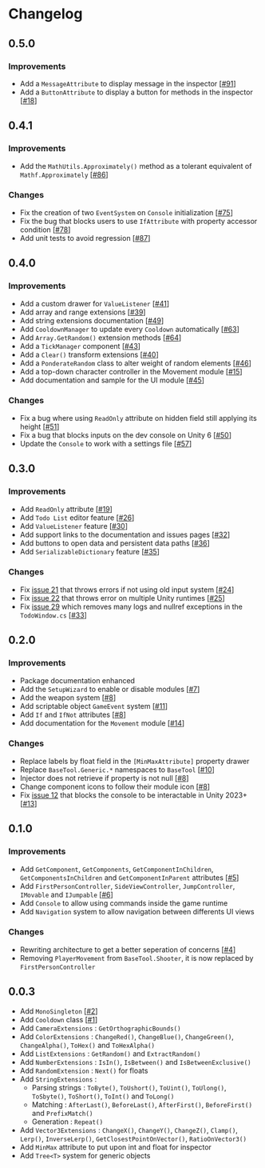 # Changelog 

## 0.5.0

### Improvements

- Add a `MessageAttribute` to display message in the inspector [[#91](https://github.com/DarkRewar/BaseTool/issues/91)]
- Add a `ButtonAttribute` to display a button for methods in the inspector [[#18](https://github.com/DarkRewar/BaseTool/issues/18)]

## 0.4.1

### Improvements

- Add the `MathUtils.Approximately()` method as a tolerant equivalent of `Mathf.Approximately` [[#86](https://github.com/DarkRewar/BaseTool/issues/86)]

### Changes

- Fix the creation of two `EventSystem` on `Console` initialization [[#75](https://github.com/DarkRewar/BaseTool/issues/75)]
- Fix the bug that blocks users to use `IfAttribute` with property accessor condition [[#78](https://github.com/DarkRewar/BaseTool/issues/78)]
- Add unit tests to avoid regression [[#87](https://github.com/DarkRewar/BaseTool/issues/87)]

## 0.4.0

### Improvements

- Add a custom drawer for `ValueListener` [[#41](https://github.com/DarkRewar/BaseTool/issues/41)]
- Add array and range extensions [[#39](https://github.com/DarkRewar/BaseTool/issues/39)]
- Add string extensions documentation [[#49](https://github.com/DarkRewar/BaseTool/issues/49)]
- Add `CooldownManager` to update every `Cooldown` automatically [[#63](https://github.com/DarkRewar/BaseTool/pull/63)]
- Add `Array.GetRandom()` extension methods [[#64](https://github.com/DarkRewar/BaseTool/issues/64)]
- Add a `TickManager` component [[#43](https://github.com/DarkRewar/BaseTool/issues/43)]
- Add a `Clear()` transform extensions [[#40](https://github.com/DarkRewar/BaseTool/issues/40)]
- Add a `PonderateRandom` class to alter weight of random elements [[#46](https://github.com/DarkRewar/BaseTool/issues/46)]
- Add a top-down character controller in the Movement module [[#15](https://github.com/DarkRewar/BaseTool/issues/15)]
- Add documentation and sample for the UI module [[#45](https://github.com/DarkRewar/BaseTool/issues/45)]

### Changes

- Fix a bug where using `ReadOnly` attribute on hidden field still applying its height [[#51](https://github.com/DarkRewar/BaseTool/issues/51)]
- Fix a bug that blocks inputs on the dev console on Unity 6 [[#50](https://github.com/DarkRewar/BaseTool/issues/50)]
- Update the `Console` to work with a settings file [[#57](https://github.com/DarkRewar/BaseTool/issues/57)]

## 0.3.0

### Improvements

- Add `ReadOnly` attribute [[#19](https://github.com/DarkRewar/BaseTool/issues/19)]
- Add `Todo List` editor feature [[#26](https://github.com/DarkRewar/BaseTool/issues/26)]
- Add `ValueListener` feature [[#30](https://github.com/DarkRewar/BaseTool/issues/30)]
- Add support links to the documentation and issues pages [[#32](https://github.com/DarkRewar/BaseTool/issues/32)]
- Add buttons to open data and persistent data paths [[#36](https://github.com/DarkRewar/BaseTool/issues/36)]
- Add `SerializableDictionary` feature [[#35](https://github.com/DarkRewar/BaseTool/issues/35)]

### Changes

- Fix [issue 21](https://github.com/DarkRewar/BaseTool/issues/21) that throws errors if not using old input system [[#24](https://github.com/DarkRewar/BaseTool/pull/24)]
- Fix [issue 22](https://github.com/DarkRewar/BaseTool/issues/22) that throws error on multiple Unity runtimes [[#25](https://github.com/DarkRewar/BaseTool/pull/25)]
- Fix [issue 29](https://github.com/DarkRewar/BaseTool/issues/29) which removes many logs and nullref exceptions in the `TodoWindow.cs` [[#33](https://github.com/DarkRewar/BaseTool/pull/33)]

## 0.2.0

### Improvements

- Package documentation enhanced
- Add the `SetupWizard` to enable or disable modules [[#7](https://github.com/DarkRewar/BaseTool/pull/7)]
- Add the weapon system [[#8](https://github.com/DarkRewar/BaseTool/pull/8)]
- Add scriptable object `GameEvent` system [[#11](https://github.com/DarkRewar/BaseTool/pull/11)]
- Add `If` and `IfNot` attributes [[#8](https://github.com/DarkRewar/BaseTool/pull/8)]
- Add documentation for the `Movement` module [[#14](https://github.com/DarkRewar/BaseTool/pull/14)]

### Changes

- Replace labels by float field in the `[MinMaxAttribute]` property drawer
- Replace `BaseTool.Generic.*` namespaces to `BaseTool` [[#10](https://github.com/DarkRewar/BaseTool/pull/10)]
- Injector does not retrieve if property is not null [[#8](https://github.com/DarkRewar/BaseTool/pull/8)]
- Change component icons to follow their module icon [[#8](https://github.com/DarkRewar/BaseTool/pull/8)]
- Fix [issue 12](https://github.com/DarkRewar/BaseTool/issues/12) that blocks the console to be interactable in Unity 2023+ [[#13](https://github.com/DarkRewar/BaseTool/pull/13)]

## 0.1.0

### Improvements

- Add `GetComponent`, `GetComponents`, `GetComponentInChildren`, `GetComponentsInChildren` and `GetComponentInParent` attributes [[#5](https://github.com/DarkRewar/BaseTool/pull/5)]
- Add `FirstPersonController`, `SideViewController`, `JumpController`, `IMovable` and `IJumpable` [[#6](https://github.com/DarkRewar/BaseTool/pull/6)]
- Add `Console` to allow using commands inside the game runtime
- Add `Navigation` system to allow navigation between differents UI views

### Changes

- Rewriting architecture to get a better seperation of concerns [[#4](https://github.com/DarkRewar/BaseTool/pull/4)]
- Removing `PlayerMovement` from `BaseTool.Shooter`, it is now replaced by `FirstPersonController`

## 0.0.3

- Add `MonoSingleton` [[#2](https://github.com/DarkRewar/BaseTool/pull/2)]
- Add `Cooldown` class [[#1](https://github.com/DarkRewar/BaseTool/pull/1)]
- Add `CameraExtensions` : `GetOrthographicBounds()`
- Add `ColorExtensions` : `ChangeRed()`, `ChangeBlue()`, `ChangeGreen()`, `ChangeAlpha()`, `ToHex()` and `ToHexAlpha()`
- Add `ListExtensions` : `GetRandom()` and `ExtractRandom()`
- Add `NumberExtensions` : `IsIn()`, `IsBetween()` and `IsBetweenExclusive()`
- Add `RandomExtension` : `Next()` for floats
- Add `StringExtensions` :
    - Parsing strings : `ToByte()`, `ToUshort()`, `ToUint()`, `ToUlong()`, `ToSbyte()`, `ToShort()`, `ToInt()` and `ToLong()`
    - Matching : `AfterLast()`, `BeforeLast()`, `AfterFirst()`, `BeforeFirst()` and `PrefixMatch()`
    - Generation : `Repeat()`
- Add `Vector3Extensions` : `ChangeX()`, `ChangeY()`, `ChangeZ()`, `Clamp()`, `Lerp()`, `InverseLerp()`, `GetClosestPointOnVector()`, `RatioOnVector3()`
- Add `MinMax` attribute to put upon int and float for inspector
- Add `Tree<T>` system for generic objects